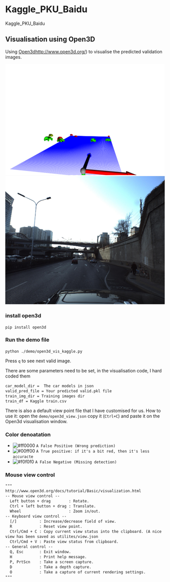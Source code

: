# Kaggle_PKU_Baidu

Kaggle_PKU_Baidu


##  Visualisation using Open3D

Using [Open3d]()http://www.open3d.org/) to visualise the predicted 
validation images.

![Open3d vis](./demo/open3d1.PNG)
![RGB](./demo/open3d2.PNG)

### install open3d
`pip install open3d`

### Run the demo file
`python ./demo/open3d_vis_kaggle.py`

Press `q` to see next valid image.

There are some parameters need to be set, in the visualisation code, I hard coded them

```
car_model_dir =  The car models in json
valid_pred_file = Your predicted valid.pkl file
train_img_dir = Training images dir
train_df = Kaggle train.csv
```

There is also a default view point file that I have customised for us.
How to use it: open the `demo/open3d_view.json` copy it (`Ctrl+C`) and paste it on the Open3d visualisation window.

### Color denoatation

- ![#ff0000](https://placehold.it/15/ff0000/000000?text=+) `A False Positive (Wrong prediction)`
- ![#00ff00](https://placehold.it/15/00ff00/000000?text=+) `A True positive: if it's a bit red, then it's less accuracte`
- ![#f0f0f0](https://placehold.it/15/f0f0f0/000000?text=+) `A False Negative (Missing detection)`

### Mouse view control

    """
    http://www.open3d.org/docs/tutorial/Basic/visualization.html
    -- Mouse view control --
      Left button + drag        : Rotate.
      Ctrl + left button + drag : Translate.
      Wheel                     : Zoom in/out.
    -- Keyboard view control --
      [/]          : Increase/decrease field of view.
      R            : Reset view point.
      Ctrl/Cmd + C : Copy current view status into the clipboard. (A nice view has been saved as utilites/view.json
      Ctrl/Cmd + V : Paste view status from clipboard.
    -- General control --
      Q, Esc       : Exit window.
      H            : Print help message.
      P, PrtScn    : Take a screen capture.
      D            : Take a depth capture.
      O            : Take a capture of current rendering settings.
    """
